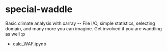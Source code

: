 # special-waddle
Basic climate analysis with xarray -- File I/O, simple statistics, selecting domain, and many more you can imagine. Get involved if you are waddling as well :p

 * calc_WAF.ipynb 
